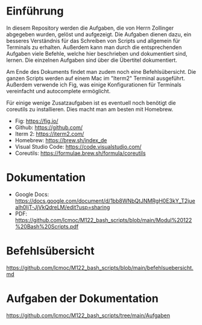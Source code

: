 # Einführung

In diesem Repository werden die Aufgaben, die von Herrn Zollinger abgegeben wurden, gelöst und aufgezeigt. Die Aufgaben dienen dazu, ein besseres Verständnis für das Schreiben von Scripts und allgemein für Terminals zu erhalten. Außerdem kann man durch die entsprechenden Aufgaben viele Befehle, welche hier beschrieben und dokumentiert sind, lernen. Die einzelnen Aufgaben sind über die Übertitel dokumentiert.

Am Ende des Dokuments findet man zudem noch eine Befehlsübersicht. Die ganzen Scripts werden auf einem Mac im "Iterm2" Terminal ausgeführt. Außerdem verwende ich Fig, was einige Konfigurationen für Terminals vereinfacht und autocomplete ermöglicht.

Für einige wenige Zusatzaufgaben ist es eventuell noch benötigt die coreutils zu installieren. Dies macht man am besten mit Homebrew.

- Fig: https://fig.io/
- Github: https://github.com/
- Iterm 2: https://iterm2.com/
- Homebrew: https://brew.sh/index_de
- Visual Studio Code: https://code.visualstudio.com/
- Coreutils: https://formulae.brew.sh/formula/coreutils

# Dokumentation
- Google Docs: https://docs.google.com/document/d/1bb8WNbQtJNMRgH0E3kY_T2jueaIh0IjT-JjVkQdreLM/edit?usp=sharing
- PDF: https://github.com/lcmoc/M122_bash_scripts/blob/main/Modul%20122%20Bash%20Scripts.pdf

# Befehlsübersicht
https://github.com/lcmoc/M122_bash_scripts/blob/main/befehlsuebersicht.md

# Aufgaben der Dokumentation
https://github.com/lcmoc/M122_bash_scripts/tree/main/Aufgaben

